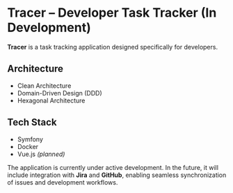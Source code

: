 # Tracer – Developer Task Tracker (In Development)

**Tracer** is a task tracking application designed specifically for developers.

## Architecture
- Clean Architecture  
- Domain-Driven Design (DDD)  
- Hexagonal Architecture  

## Tech Stack
- Symfony  
- Docker  
- Vue.js *(planned)*

The application is currently under active development. In the future, it will include integration with **Jira** and **GitHub**, enabling seamless synchronization of issues and development workflows.

